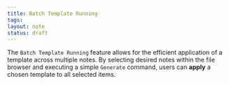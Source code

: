 ```yaml
---
title: Batch Template Running
tags: 
layout: note
status: draft
---
```

The `Batch Template Running` feature allows for the efficient application of a template across multiple notes. By selecting desired notes within the file browser and executing a simple `Generate` command, users can **apply** a chosen template to all selected items.

